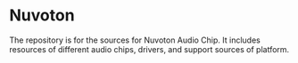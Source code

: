 # Nuvoton
The repository is for the sources for Nuvoton Audio Chip.
It includes resources of different audio chips, drivers,
and support sources of platform.
